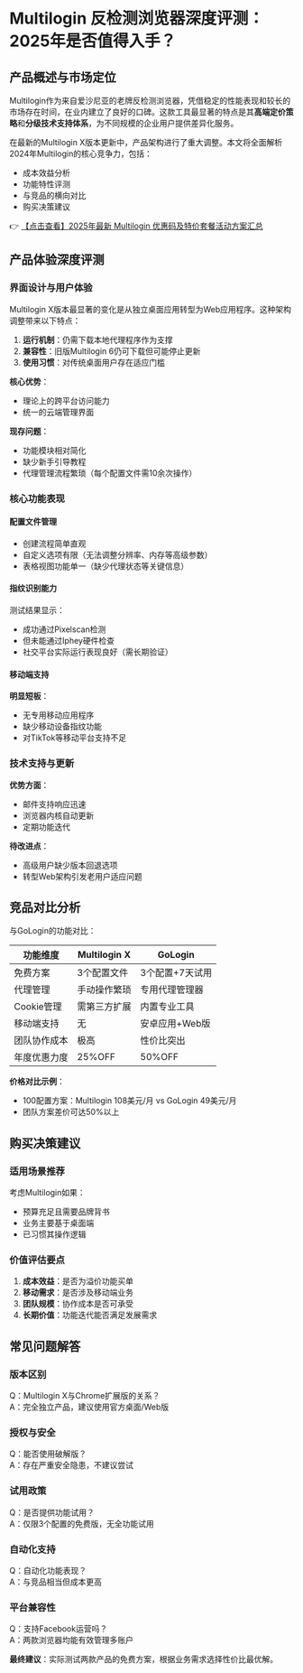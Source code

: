 # Multilogin 反检测浏览器深度评测：2025年是否值得入手？

## 产品概述与市场定位

Multilogin作为来自爱沙尼亚的老牌反检测浏览器，凭借稳定的性能表现和较长的市场存在时间，在业内建立了良好的口碑。这款工具最显著的特点是其**高端定价策略**和**分级技术支持体系**，为不同规模的企业用户提供差异化服务。

在最新的Multilogin X版本更新中，产品架构进行了重大调整。本文将全面解析2024年Multilogin的核心竞争力，包括：

- 成本效益分析
- 功能特性评测
- 与竞品的横向对比
- 购买决策建议

👉 [【点击查看】2025年最新 Multilogin 优惠码及特价套餐活动方案汇总](https://bit.ly/multIlogin)

## 产品体验深度评测

### 界面设计与用户体验

Multilogin X版本最显著的变化是从独立桌面应用转型为Web应用程序。这种架构调整带来以下特点：

1. **运行机制**：仍需下载本地代理程序作为支撑
2. **兼容性**：旧版Multilogin 6仍可下载但可能停止更新
3. **使用习惯**：对传统桌面用户存在适应门槛

**核心优势**：
- 理论上的跨平台访问能力
- 统一的云端管理界面

**现存问题**：
- 功能模块相对简化
- 缺少新手引导教程
- 代理管理流程繁琐（每个配置文件需10余次操作）

### 核心功能表现

#### 配置文件管理
- 创建流程简单直观
- 自定义选项有限（无法调整分辨率、内存等高级参数）
- 表格视图功能单一（缺少代理状态等关键信息）

#### 指纹识别能力
测试结果显示：
- 成功通过Pixelscan检测
- 但未能通过Iphey硬件检查
- 社交平台实际运行表现良好（需长期验证）

#### 移动端支持
**明显短板**：
- 无专用移动应用程序
- 缺少移动设备指纹功能
- 对TikTok等移动平台支持不足

### 技术支持与更新

**优势方面**：
- 邮件支持响应迅速
- 浏览器内核自动更新
- 定期功能迭代

**待改进点**：
- 高级用户缺少版本回退选项
- 转型Web架构引发老用户适应问题

## 竞品对比分析

与GoLogin的功能对比：

| 功能维度       | Multilogin X | GoLogin      |
|----------------|--------------|--------------|
| 免费方案       | 3个配置文件   | 3个配置+7天试用 |
| 代理管理       | 手动操作繁琐 | 专用代理管理器 |
| Cookie管理     | 需第三方扩展 | 内置专业工具 |
| 移动端支持     | 无           | 安卓应用+Web版 |
| 团队协作成本   | 极高         | 性价比突出   |
| 年度优惠力度   | 25%OFF       | 50%OFF       |

**价格对比示例**：
- 100配置方案：Multilogin 108美元/月 vs GoLogin 49美元/月
- 团队方案差价可达50%以上

## 购买决策建议

### 适用场景推荐
考虑Multilogin如果：
- 预算充足且需要品牌背书
- 业务主要基于桌面端
- 已习惯其操作逻辑

### 价值评估要点
1. **成本效益**：是否为溢价功能买单
2. **移动需求**：是否涉及移动端业务
3. **团队规模**：协作成本是否可承受
4. **长期价值**：功能迭代能否满足发展需求

## 常见问题解答

### 版本区别
Q：Multilogin X与Chrome扩展版的关系？  
A：完全独立产品，建议使用官方桌面/Web版

### 授权与安全
Q：能否使用破解版？  
A：存在严重安全隐患，不建议尝试

### 试用政策
Q：是否提供功能试用？  
A：仅限3个配置的免费版，无全功能试用

### 自动化支持
Q：自动化功能表现？  
A：与竞品相当但成本更高

### 平台兼容性
Q：支持Facebook运营吗？  
A：两款浏览器均能有效管理多账户

**最终建议**：实际测试两款产品的免费方案，根据业务需求选择性价比最优解。
